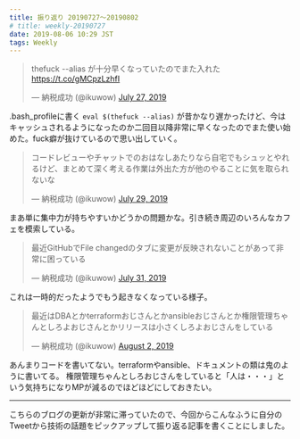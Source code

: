 ```yaml
---
title: 振り返り 20190727〜20190802
# title: weekly-20190727
date: 2019-08-06 10:29 JST
tags: Weekly
---
```


<blockquote class="twitter-tweet"><p lang="ja" dir="ltr">thefuck --alias が十分早くなっていたのでまた入れた <a href="https://t.co/gMCpzLzhfI">https://t.co/gMCpzLzhfI</a></p>&mdash; 納税成功 (@ikuwow) <a href="https://twitter.com/ikuwow/status/1155005361423671297?ref_src=twsrc%5Etfw">July 27, 2019</a></blockquote> <script async src="https://platform.twitter.com/widgets.js" charset="utf-8"></script>

.bash_profileに書く `eval $(thefuck --alias)` が昔かなり遅かったけど、今はキャッシュされるようになったのか二回目以降非常に早くなったのでまた使い始めた。fuck癖が抜けているので思い出していく。

<blockquote class="twitter-tweet"><p lang="ja" dir="ltr">コードレビューやチャットでのおはなしあたりなら自宅でもシュッとやれるけど、まとめて深く考える作業は外出た方が他のやることに気を取られないな</p>&mdash; 納税成功 (@ikuwow) <a href="https://twitter.com/ikuwow/status/1155796368939556865?ref_src=twsrc%5Etfw">July 29, 2019</a></blockquote> <script async src="https://platform.twitter.com/widgets.js" charset="utf-8"></script>

まあ単に集中力が持ちやすいかどうかの問題かな。引き続き周辺のいろんなカフェを模索している。

<blockquote class="twitter-tweet"><p lang="ja" dir="ltr">最近GitHubでFile changedのタブに変更が反映されないことがあって非常に困っている</p>&mdash; 納税成功 (@ikuwow) <a href="https://twitter.com/ikuwow/status/1156530566734336001?ref_src=twsrc%5Etfw">July 31, 2019</a></blockquote> <script async src="https://platform.twitter.com/widgets.js" charset="utf-8"></script>

これは一時的だったようでもう起きなくなっている様子。

<blockquote class="twitter-tweet"><p lang="ja" dir="ltr">最近はDBAとかterraformおじさんとかansibleおじさんとか権限管理ちゃんとしろよおじさんとかリリースは小さくしろよおじさんをしている</p>&mdash; 納税成功 (@ikuwow) <a href="https://twitter.com/ikuwow/status/1157117404582797312?ref_src=twsrc%5Etfw">August 2, 2019</a></blockquote> <script async src="https://platform.twitter.com/widgets.js" charset="utf-8"></script>

あんまりコードを書いてない。terraformやansible、ドキュメントの類は鬼のように書いてる。
権限管理ちゃんとしろおじさんをしていると「人は・・・」という気持ちになりMPが減るのでほどほどにしておきたい。

---

こちらのブログの更新が非常に滞っていたので、今回からこんなふうに自分のTweetから技術の話題をピックアップして振り返る記事を書くことにしました。
